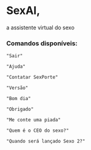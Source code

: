 # SexAI,
a assistente virtual do sexo

### Comandos disponíveis:

```
"Sair"

"Ajuda"

"Contatar SexPorte"

"Versão"

"Bom dia"

"Obrigado"

"Me conte uma piada"

"Quem é o CEO do sexo?"

"Quando será lançado Sexo 2?"
```
